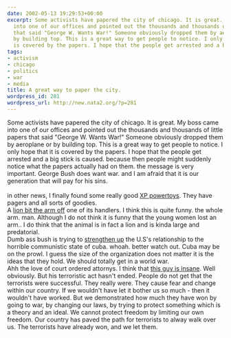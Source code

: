 ```yaml
---
date: 2002-05-13 19:29:53+00:00
excerpt: Some activists have papered the city of chicago. It is great. My boss came
  into one of our offices and pointed out the thousands and thousands of little papers
  that said "George W. Wants War!" Someone obviously dropped them by aeroplane or
  by building top. This is a great way to get people to notice. I only hope that it
  is covered by the papers. I hope that the people get arrested and a big stick...
tags:
- activism
- chicago
- politics
- war
- media
title: A great way to paper the city.
wordpress_id: 281
wordpress_url: http://new.nata2.org/?p=281
---
```


Some activists have papered the city of chicago. It is great. My boss came into one of our offices and pointed out the thousands and thousands of little papers that said "George W. Wants War!" Someone obviously dropped them by aeroplane or by building top. This is a great way to get people to notice. I only hope that it is covered by the papers. I hope that the people get arrested and a big stick is caused. because then people might suddenly notice what the papers actually had on them. the message is very important. George Bush does want war. and I am afraid that it is our generation that will pay for his sins. <br/><br/>in other news, I finally found some really good <a href="http://www.microsoft.com/windowsxp/pro/downloads/powertoys.asp">XP powertoys</a>. They have pagers and all sorts of goodies. <br/>A <a href="http://www.cnn.com/2002/US/05/12/lion.attack.ap/index.html
">lion bit the arm off</a> one of its handlers. I think this is quite funny. the whole arm. man. Although I do not think it is funny that the young women lost an arm.. I do think that the animal is in fact a lion and is kinda large and predatorial. <br/> Dumb ass bush is trying to <a href="http://www.cnn.com/2002/ALLPOLITICS/05/13/white.house.cuba/index.html">strengthen up</a> the U.S's relationship to the horrible communistic state of cuba. whoah. better watch out. Cuba may be on the prowl. I guess the size of the organization does not matter it is the ideas that they hold. We should totally get in a world war. <br/>
Ahh the love of court ordered attornys. I think that <a href="http://www.cnn.com/2002/US/05/12/inv.moussaoui.fbi/index.html">this guy is insane</a>. Well obviously. But his terroristic act hasn't ended. People do not get that the terrorists were successful. They really were. They cause fear and change within our country. If we wouldn't have let it bother us so much - then it wouldn't have worked. But we demonstrated how much they have won by going to war, by changing our laws, by trying to protect something which is a theory and an ideal. We cannot protect freedom by limiting our own freedom. Our country has paved the path for terrorists to alway walk over us.  The terrorists have already won, and we let them.